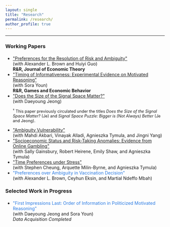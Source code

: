 ```yaml
---
layout: single
title: "Research"
permalink: /research/
author_profile: true
---
```


---

### Working Papers
<ul style="margin-top:1.25rem;">
<li>
  <a href="https://papers.ssrn.com/sol3/papers.cfm?abstract_id=4092231">
    &quot;Preferences for the Resolution of Risk and Ambiguity&quot;
  </a><br>
  (with Alexander L. Brown and Huiyi Guo)<br>
  <strong>R&amp;R, Journal of Economic Theory</strong>
</li>

  <li>
  <a href="https://papers.ssrn.com/sol3/papers.cfm?abstract_id=5043225">
    &quot;Timing of Informativeness: Experimental Evidence on Motivated Reasoning&quot;
  </a><br>
  (with Sora Youn)<br>
  <strong>R&amp;R, Games and Economic Behavior</strong>
  </li>

  <li>
    <a href="https://papers.ssrn.com/sol3/papers.cfm?abstract_id=5673730">
      &quot;Does the Size of the Signal Space Matter?&quot;
    </a><br>
    (with Daeyoung Jeong)
  </li>
  <p style="font-size: 0.9em;">
  <sup>†</sup> This paper previously circulated under the titles
  <i>Does the Size of the Signal Space Matter?</i> (Je) and
  <i>Signal Space Puzzle: Bigger is (Not Always) Better</i> (Je and Jeong).
</p>

  <li>
    <a href="https://papers.ssrn.com/sol3/papers.cfm?abstract_id=4655454">
      &quot;Ambiguity Vulnerability&quot;
    </a><br>
    (with Mahdi Akbari, Vinayak Alladi, Agnieszka Tymula, and Jingni Yang)
  </li>

  <li>
    <a href="https://hyundamje.github.io/papers/SES_on_gambling.pdf">
      &quot;Socioeconomic Status and Risk-Taking Anomalies: Evidence from Online Gambling&quot;
    </a><br>
    (with Sally Gainsbury, Robert Heirene, Emily Shaw, and Agnieszka Tymula)
  </li>

  <li>
    <a href="https://hyundamje.github.io/papers/Stress.pdf">
      &quot;Time Preferences under Stress&quot;
    </a><br>
    (with Stephen Cheung, Arquette Milin-Byrne, and Agnieszka Tymula)
  </li>

  <li>
    <span style="color:#2a7ae2;">
      &quot;Preferences over Ambiguity in Vaccination Decision&quot;
    </span><br>
    (with Alexander L. Brown, Ceyhun Eksin, and Martial Ndeffo Mbah)
  </li>
  
</ul>


### Selected Work in Progress
  <ul style="margin-top:1.25rem;">
  <li>
  <span style="color:#2a7ae2;">
    &quot;First Impressions Last: Order of Information in Politicized Motivated Reasoning&quot;
  </span><br>
  (with Daeyoung Jeong and Sora Youn)<br>
  <em>Data Acquisition Completed</em>
</li>
</ul>


